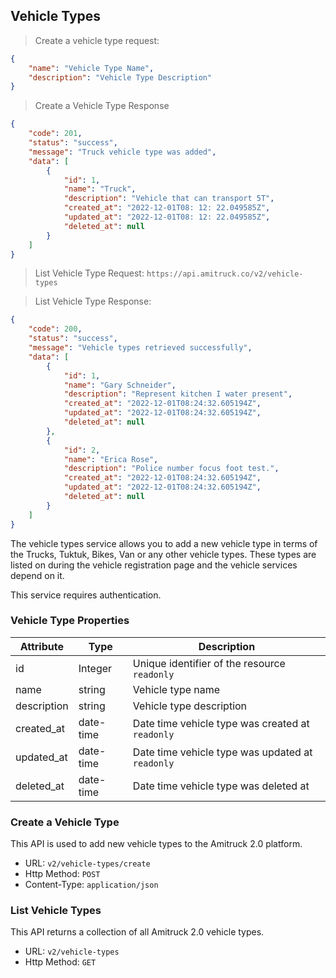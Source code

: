 ## Vehicle Types


> Create a vehicle type request:

```json
{
    "name": "Vehicle Type Name",
    "description": "Vehicle Type Description"
}
```

> Create a Vehicle Type Response

```json
{
    "code": 201,
    "status": "success",
    "message": "Truck vehicle type was added",
    "data": [
        {
            "id": 1,
            "name": "Truck",
            "description": "Vehicle that can transport 5T",
            "created_at": "2022-12-01T08: 12: 22.049585Z",
            "updated_at": "2022-12-01T08: 12: 22.049585Z",
            "deleted_at": null
        }
    ]
}
```
> List Vehicle Type Request: `https://api.amitruck.co/v2/vehicle-types`

> List Vehicle Type Response:

```json
{
    "code": 200,
    "status": "success",
    "message": "Vehicle types retrieved successfully",
    "data": [
        {
            "id": 1,
            "name": "Gary Schneider",
            "description": "Represent kitchen I water present",
            "created_at": "2022-12-01T08:24:32.605194Z",
            "updated_at": "2022-12-01T08:24:32.605194Z",
            "deleted_at": null
        },
        {
            "id": 2,
            "name": "Erica Rose",
            "description": "Police number focus foot test.",
            "created_at": "2022-12-01T08:24:32.605194Z",
            "updated_at": "2022-12-01T08:24:32.605194Z",
            "deleted_at": null
        }
    ]
}
```

The vehicle types service allows you to add a new vehicle type in terms of the Trucks, Tuktuk, Bikes, Van or any other vehicle types.
These types are listed on during the vehicle registration page and the vehicle services depend on it. 

This service requires authentication.

### Vehicle Type Properties

| Attribute | Type | Description |
| -----------|---------| ----------- |
| id  | Integer | Unique identifier of the resource `readonly` |
| name | string | Vehicle type name |
| description | string | Vehicle type description |
| created_at | date-time | Date time vehicle type was created at `readonly` |
| updated_at | date-time | Date time vehicle type was updated at `readonly` |
| deleted_at | date-time | Date time vehicle type was deleted at |

### Create a Vehicle Type

This API is used to add new vehicle types to the Amitruck 2.0 platform. 

* URL: `v2/vehicle-types/create`
* Http Method: `POST`
* Content-Type: `application/json`

### List Vehicle Types

This API returns a collection of all Amitruck 2.0 vehicle types.

* URL: `v2/vehicle-types`
* Http Method: `GET`


